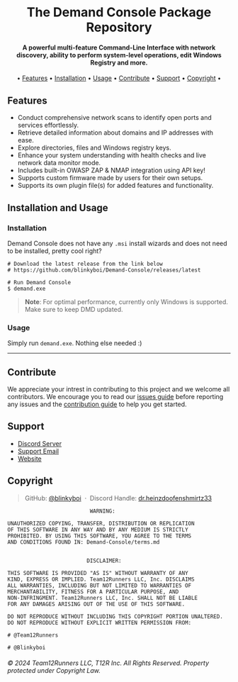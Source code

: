 <h1 align="center">
  The Demand Console Package Repository
  <br>
</h1>

<h4 align="center">A powerful multi-feature Command-Line Interface with network discovery, ability to perform system-level operations, edit Windows Registry and more.</h4>

<p align="center">
  • <a href="#features">Features</a> •
  <a href="#installation">Installation</a> •
  <a href="#usage">Usage</a> •
  <a href="#contribute">Contribute</a> •
  <a href="#support">Support</a> •
  <a href="#copyright">Copyright</a> •
</p>


## Features

* Conduct comprehensive network scans to identify open ports and services effortlessly.
* Retrieve detailed information about domains and IP addresses with ease.
* Explore directories, files and Windows registry keys.
* Enhance your system understanding with health checks and live network data monitor mode.
* Includes built-in OWASP ZAP & NMAP integration using API key!
* Supports custom firmware made by users for their own setups.
* Supports its own plugin file(s) for added features and functionality.


## Installation and Usage

### Installation

Demand Console does not have any `.msi` install wizards and does not need to be installed, pretty cool right? 

```
# Download the latest release from the link below
# https://github.com/blinkyboi/Demand-Console/releases/latest

# Run Demand Console
$ demand.exe
```

> **Note**:
> For optimal performance, currently only Windows is supported. Make sure to keep DMD updated.


### Usage

Simply run `demand.exe`. Nothing else needed :)

---

## Contribute

We appreciate your intrest in contributing to this project and we welcome all contributors. We encourage you to read our [issues guide](https://github.com/blinkyboi/Demand-Console/reporting-guide.md) before reporting any issues and the [contribution guide](https://github.com/blinkyboi/Demand-Console/contribute.md) to help you get started.


## Support

- [Discord Server](https://discord.gg/nSHPMG8zsH)
- [Support Email](mailto:team12runners@outlook.com)
- [Website](demand.pythonanywhere.com)


## Copyright

> GitHub: [@blinkyboi](https://github.com/blinkyboi) &nbsp;&middot;&nbsp;
> Discord Handle: [dr.heinzdoofenshmirtz33](https://discord.com/channels/@me)

```                                                            
                          WARNING:

UNAUTHORIZED COPYING, TRANSFER, DISTRIBUTION OR REPLICATION
OF THIS SOFTWARE IN ANY WAY AND BY ANY MEDIUM IS STRICTLY
PROHIBITED. BY USING THIS SOFTWARE, YOU AGREE TO THE TERMS
AND CONDITIONS FOUND IN: Demand-Console/terms.md


                         DISCLAIMER:

THIS SOFTWARE IS PROVIDED "AS IS" WITHOUT WARRANTY OF ANY
KIND, EXPRESS OR IMPLIED. Team12Runners LLC, Inc. DISCLAIMS
ALL WARRANTIES, INCLUDING BUT NOT LIMITED TO WARRANTIES OF
MERCHANTABILITY, FITNESS FOR A PARTICULAR PURPOSE, AND
NON-INFRINGMENT. Team12Runners LLC, Inc. SHALL NOT BE LIABLE
FOR ANY DAMAGES ARISING OUT OF THE USE OF THIS SOFTWARE.

DO NOT REPRODUCE WITHOUT INCLUDING THIS COPYRIGHT PORTION UNALTERED.
DO NOT REPRODUCE WITHOUT EXPLICIT WRITTEN PERMISSION FROM:

# @Team12Runners

# @Blinkyboi

 ```                                                              


###### <em> © 2024 Team12Runners LLC, T12R Inc. All Rights Reserved. Property protected under Copyright Law.</em>
